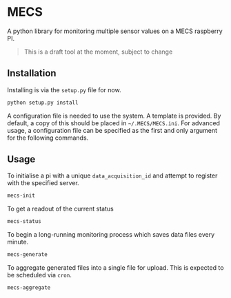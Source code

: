 # MECS

A python library for monitoring multiple sensor values on a MECS raspberry PI.

> This is a draft tool at the moment, subject to change

## Installation

Installing is via the `setup.py` file for now.

```bash
python setup.py install
```

A configuration file is needed to use the system.
A template is provided.
By default, a copy of this should be placed in `~/.MECS/MECS.ini`.
For advanced usage, a configuration file can be specified as the first and only argument for the following commands.

## Usage

To initialise a pi with a unique `data_acquisition_id` and attempt to register with the specified server.

```bash
mecs-init
```

To get a readout of the current status

```bash
mecs-status
```

To begin a long-running monitoring process which saves data files every minute.

```bash
mecs-generate
```

To aggregate generated files into a single file for upload.
This is expected to be scheduled via `cron`.

```bash
mecs-aggregate
```
